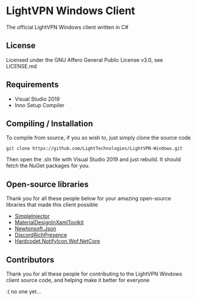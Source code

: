 # LightVPN Windows Client
The official LightVPN Windows client written in C#

## License
Licensed under the GNU Affero General Public License v3.0, see LICENSE.md

## Requirements
- Visual Studio 2019
- Inno Setup Compiler

## Compiling / Installation
To compile from source, if you so wish to, just simply clone the source code

```
git clone https://github.com/LightTechnologies/LightVPN-Windows.git
```

Then open the .sln file with Visual Studio 2019 and just rebuild. It should fetch the NuGet packages for you.

## Open-source libraries
Thank you for all these people below for your amazing open-source libraries that made this client possible

- [SimpleInjector](https://github.com/simpleinjector/SimpleInjector)
- [MaterialDesignInXamlToolkit](https://github.com/MaterialDesignInXAML/MaterialDesignInXamlToolkit)
- [Newtonsoft.Json](https://github.com/JamesNK/Newtonsoft.Json)
- [DiscordRichPresence](https://github.com/Lachee/discord-rpc-csharp)
- [Hardcodet.NotifyIcon.Wpf.NetCore](https://github.com/HavenDV/H.NotifyIcon.WPF)

## Contributors
Thank you for all these people for contributing to the LightVPN Windows client source code, and helping make it better for everyone

:( no one yet...
